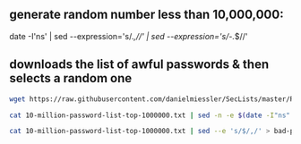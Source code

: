 ## generate random number less than 10,000,000:

date -I'ns' | sed --expression='s/.*,//' | sed --expression='s/-.*$//'

## downloads the list of awful passwords & then selects a random one

```bash
wget https://raw.githubusercontent.com/danielmiessler/SecLists/master/Passwords/Common-Credentials/10-million-password-list-top-1000000.txt

cat 10-million-password-list-top-1000000.txt | sed -n -e $(date -I"ns" | sed --e="s/.*,[0-9]\{3\}//" | sed --e="s/-.*$//")'{p;q}'
```

```bash
cat 10-million-password-list-top-1000000.txt | sed --e 's/$/,/' > bad-passwords.csv
```